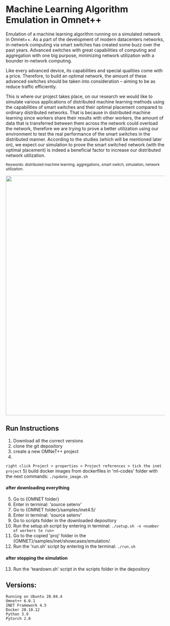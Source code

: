 # Machine Learning Algorithm Emulation in Omnet++
Emulation of a machine learning algorithm running on a simulated network in Omnet++.
As a part of the development of modern datacenters networks, in-network computing via smart switches has created some buzz over the past years. Advanced switches with great capabilities of computing and aggregation with one big purpose, minimizing network utilization with a bounder in-network computing. 

Like every advanced device, its capabilities and special qualities come with a price. Therefore, to build an optimal network, the amount of these advanced switches should be taken into consideration – aiming to be as reduce traffic efficiently. 

This is where our project takes place, on our research we would like to simulate various applications of distributed machine learning methods using the capabilities of smart switches and their optimal placement compared to ordinary distributed networks.
That is because in distributed machine learning since workers share their results with other workers, the amount of data that is transferred between them across the network could overload the network, therefore we are trying to prove a better utilization using our environment to test the real performance of the smart switches in the distributed manner.
According to the studies (which will be mentioned later on), we expect our simulation to prove the smart switched network (with the optimal placement) is indeed a beneficial factor to increase our distributed network utilization.

<sub>Keywords: distributed machine learning, aggregations, smart switch, simulation, network utilization.</sub>


<img src="https://github.com/SeanEti/ML-Omnetpp-emulation/blob/master/Project_base_topoloy.png" width="1220" height="760" class="center"/>

## Run Instructions
1) Download all the correct versions
2) clone the git depository
3) create a new OMNeT++ project
4)  
`
right click Project > properties > Project references > tick the inet project
`
5) build docker images from dockerfiles in 'ml-codes' folder with the next commands:
`
./update_image.sh
`

#### after downloading everything
5) Go to {OMNET folder}
6) Enter in terminal: 'source setenv'
7) Go to {OMNET folder}/samples/inet4.5/
8) Enter in terminal: 'source setenv'
9) Go to scripts folder in the downloaded depository
10) Run the setup.sh script by entering in terminal: 
`
./setup.sh -n <number of workers to run>
`
11) Go to the copied 'proj' folder in the {OMNET}/samples/inet/showcases/emulation/
12) Run the 'run.sh' script by entering in the terminal: 
`
./run.sh
`

#### after stopping the simulation
13) Run the 'teardown.sh' script in the scripts folder in the depository

##  Versions:
    Running on Ubuntu 20.04.4
    Omnet++ 6.0.1
    INET Framework 4.5
    Docker 20.10.12
    Python 3.9
    Pytorch 2.0
    

